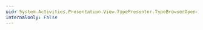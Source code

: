 ```yaml
---
uid: System.Activities.Presentation.View.TypePresenter.TypeBrowserOpenedEvent
internalonly: False
---
```

